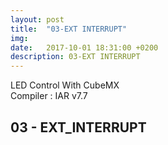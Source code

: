 ```yaml
---
layout: post
title:  "03-EXT INTERRUPT"
img:    
date:   2017-10-01 18:31:00 +0200
description: 03-EXT INTERRUPT
---
```

LED Control With CubeMX<br>
Compiler : IAR v7.7

## 03 - EXT_INTERRUPT<br>
